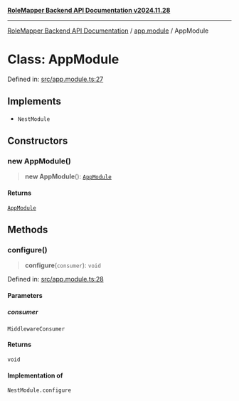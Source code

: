 [**RoleMapper Backend API Documentation v2024.11.28**](../../README.md)

***

[RoleMapper Backend API Documentation](../../modules.md) / [app.module](../README.md) / AppModule

# Class: AppModule

Defined in: [src/app.module.ts:27](https://github.com/FlowCraft-AG/RoleMapper/blob/64577d705cc4c579b4cd41d48895a5fa1f3b9249/backend/src/app.module.ts#L27)

## Implements

- `NestModule`

## Constructors

### new AppModule()

> **new AppModule**(): [`AppModule`](AppModule.md)

#### Returns

[`AppModule`](AppModule.md)

## Methods

### configure()

> **configure**(`consumer`): `void`

Defined in: [src/app.module.ts:28](https://github.com/FlowCraft-AG/RoleMapper/blob/64577d705cc4c579b4cd41d48895a5fa1f3b9249/backend/src/app.module.ts#L28)

#### Parameters

##### consumer

`MiddlewareConsumer`

#### Returns

`void`

#### Implementation of

`NestModule.configure`
